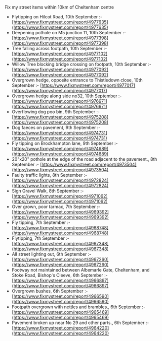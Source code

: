 Fix my street items within 10km of Cheltenham centre

<!-- fix_marker starts -->

- Flytipping on Hilcot Road, 10th September :- [https://www.fixmystreet.com/report/4977635](https://www.fixmystreet.com/report/4977635)
- Deepening pothole on M5 junction 11, 10th September :- [https://www.fixmystreet.com/report/4977398](https://www.fixmystreet.com/report/4977398)
- Tree falling across footpath, 10th September :- [https://www.fixmystreet.com/report/4977102](https://www.fixmystreet.com/report/4977102)
- Willow Tree blocking bridge crossing on footpath, 10th September :- [https://www.fixmystreet.com/report/4977092](https://www.fixmystreet.com/report/4977092)
- Overgrown hedge, opposite entrance to Thistledown close, 10th September :- [https://www.fixmystreet.com/report/4977017](https://www.fixmystreet.com/report/4977017)
- Overgrown hedge along side no32, 10th September :- [https://www.fixmystreet.com/report/4976971](https://www.fixmystreet.com/report/4976971)
- Overflowing dog poo bin, 9th September :- [https://www.fixmystreet.com/report/4975208](https://www.fixmystreet.com/report/4975208)
- Dog faeces on pavement, 9th September :- [https://www.fixmystreet.com/report/4974731](https://www.fixmystreet.com/report/4974731)
- Fly tipping on Brockhampton lane, 9th September :- [https://www.fixmystreet.com/report/4974689](https://www.fixmystreet.com/report/4974689)
- 20"x20" pothole at the edge of the road adjacent to the pavement., 8th September :- [https://www.fixmystreet.com/report/4973504](https://www.fixmystreet.com/report/4973504)
- Faulty traffic lights, 8th September :- [https://www.fixmystreet.com/report/4972824](https://www.fixmystreet.com/report/4972824)
- Sign Gravel Walk, 8th September :- [https://www.fixmystreet.com/report/4971062](https://www.fixmystreet.com/report/4971062)
- Over grown, poor tarmac, 7th September :- [https://www.fixmystreet.com/report/4969392](https://www.fixmystreet.com/report/4969392)
- Fly tipping, 7th September :- [https://www.fixmystreet.com/report/4968748](https://www.fixmystreet.com/report/4968748)
- Flytipping, 7th September :- [https://www.fixmystreet.com/report/4967348](https://www.fixmystreet.com/report/4967348)
- All street lighting out, 6th September :- [https://www.fixmystreet.com/report/4967260](https://www.fixmystreet.com/report/4967260)
- Footway not maintained between Albemarle Gate, Cheltenham, and Stoke Road, Bishop's Cleeve, 6th September :- [https://www.fixmystreet.com/report/4966897](https://www.fixmystreet.com/report/4966897)
- Overgrown bushes, 6th September :- [https://www.fixmystreet.com/report/4966590](https://www.fixmystreet.com/report/4966590)
- Footpath overgrown with nettles and brambles., 6th September :- [https://www.fixmystreet.com/report/4965469](https://www.fixmystreet.com/report/4965469)
- Pavement broken up near No 29 and other parts., 6th September :- [https://www.fixmystreet.com/report/4964220](https://www.fixmystreet.com/report/4964220)

<!-- fix_marker ends -->